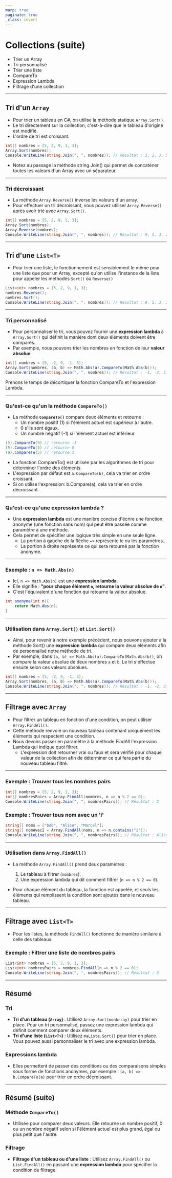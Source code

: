 ```yaml
---
marp: true
paginate: true
_class: invert
---
```


# Collections (suite)
- Trier un Array
- Tri personnalisé
- Trier une liste
- CompareTo
- Expression Lambda
- Filtrage d'une collection

---

## Tri d'un `Array`
- Pour trier un tableau en C#, on utilise la méthode statique `Array.Sort()`.
- Le tri directement sur la collection, c'est-à-dire que le tableau d'origine est modifié.
- L'ordre de tri est croissant.
```csharp
int[] nombres = [5, 2, 9, 1, 3];
Array.Sort(nombres);
Console.WriteLine(string.Join(", ", nombres)); // Résultat : 1, 2, 3, 5, 9
```
- Notez au passage la méthode string.Join() qui permet de concaténer toutes les valeurs d'un Array avec un séparateur.

---

### Tri décroissant
- La méthode `Array.Reverse()` inverse les valeurs d'un array.
- Pour effectuer un tri décroissant, vous pouvez utiliser `Array.Reverse()` après avoir trié avec `Array.Sort()`.
```csharp
int[] nombres = [5, 2, 9, 1, 3];
Array.Sort(nombres);
Array.Reverse(nombres);
Console.WriteLine(string.Join(", ", nombres)); // Résultat : 9, 5, 3, 2, 1
```

---

## Tri d'une `List<T>`
- Pour trier une liste, le fonctionnement est sensiblement le même pour une liste que pour un Array, excepté qu'on utilise l'instance de la liste pour appeler les méthodes `Sort()` ou `Reverse()`
```csharp
List<int> nombres = [5, 2, 9, 1, 3];
nombres.Reverse();
nombres.Sort();
Console.WriteLine(string.Join(", ", nombres)); // Résultat : 9, 5, 3, 2, 1
```

---

### Tri personnalisé
- Pour personnaliser le tri, vous pouvez fournir une **expression lambda** à `Array.Sort()` qui définit la manière dont deux éléments doivent être comparés.
- Par exemple, nous pouvons trier les nombres en fonction de leur **valeur absolue**.

```csharp
int[] nombres = [5, -2, 9, -1, 3];
Array.Sort(nombres, (a, b) => Math.Abs(a).CompareTo(Math.Abs(b)));
Console.WriteLine(string.Join(", ", nombres)); // Résultat : -1, -2, 3, 5, 9
```
Prenons le temps de décortiquer la fonction CompareTo et l'expression Lambda.

---

### Qu'est-ce qu'un la méthode `CompareTo()`

- La méthode **`CompareTo()`** compare deux éléments et retourne :
  - Un nombre positif (1) si l'élément actuel est supérieur à l'autre.
  - 0 s'ils sont égaux.
  - Un nombre négatif (-1) si l'élément actuel est inférieur.
```csharp
(5).CompareTo(9) // retourne -1
(5).CompareTo(5) // retourne 0
(9).CompareTo(5) // retourne 1
```
- La fonction CompareTo() est utilisée par les algorithmes de tri pour déterminer l'ordre des éléments.
- L'expression par défaut est `a.CompareTo(b)`, cela va trier en ordre croissant.
- Si on utilise l'expression: b.Compare(a), cela va trier en ordre décroissant.

---

### Qu'est-ce qu'une expression lambda ?
- Une **expression lambda** est une manière concise d'écrire une fonction anonyme (une fonction sans nom) qui peut être passée comme paramètre à une méthode.
- Cela permet de spécifier une logique très simple en une seule ligne.
  - La portion à gauche de la flèche `=>` représente le ou les paramètres..
  - La portion à droite représente ce qui sera retourné par la fonction anonyme.

---

### Exemple : `n => Math.Abs(n)`
- Ici, `n => Math.Abs(n)` est une **expression lambda**.
- Elle signifie : **"pour chaque élément `n`, retourne la valeur absolue de `n`"**.
- C'est l'équivalent d'une fonction qui retourne la valeur absolue.
```c#
int anonyme(int n){
    return Math.Abs(n);
}
```

---

### Utilisation dans `Array.Sort()` et `List.Sort()`
- Ainsi, pour revenir à notre exemple précédent, nous pouvons ajouter à la méthode Sort() une **expression lambda** qui compare deux éléments afin de personnalisé notre méthode de tri.
- Par exemple, dans `(a, b) => Math.Abs(a).CompareTo(Math.Abs(b))`, on compare la valeur absolue de deux nombres `a` et `b`. Le tri s'effectue ensuite selon ces valeurs absolues.
```c#
int[] nombres = [5, -2, 9, -1, 3];
Array.Sort(nombres, (a, b) => Math.Abs(a).CompareTo(Math.Abs(b)));
Console.WriteLine(string.Join(", ", nombres)); // Résultat : -1, -2, 3, 5, 9
```

---

## Filtrage avec `Array`

- Pour filtrer un tableau en fonction d'une condition, on peut utiliser `Array.FindAll()`.
- Cette méthode renvoie un nouveau tableau contenant uniquement les éléments qui respectent une condition.
- Nous devons passer en paramètre à la méthode FindAll l'expression Lambda qui indique quoi filtrer.  
  - L'expression doit retourner vrai ou faux et sera vérifié pour chaque valeur de la collection afin de déterminer ce qui fera partie du nouveau tableau filtré.

---

### Exemple : Trouver tous les nombres pairs
```csharp
int[] nombres = [5, 2, 9, 1, 3];
int[] nombresPairs = Array.FindAll(nombres, n => n % 2 == 0);
Console.WriteLine(string.Join(", ", nombresPairs)); // Résultat : 2
```
### Exemple : Trouver tous nom avec un 'i'
```csharp
string[] noms = ["bob", "Alice", "Marcel"];
string[] nomAvecI = Array.FindAll(noms, n => n.contains("i"));
Console.WriteLine(string.Join(", ", nombresPairs)); // Résultat : Alice
```

---

### Utilisation dans `Array.FindAll()`
- La méthode `Array.FindAll()` prend deux paramètres :
  1. Le tableau à filtrer (`nombres`).
  2. Une expression lambda qui dit comment filtrer (`n => n % 2 == 0`).

- Pour chaque élément du tableau, la fonction est appelée, et seuls les éléments qui remplissent la condition sont ajoutés dans le nouveau tableau.

---

## Filtrage avec `List<T>`
- Pour les listes, la méthode `FindAll()` fonctionne de manière similaire à celle des tableaux.

### Exemple : Filtrer une liste de nombres pairs
```csharp
List<int> nombres = [5, 2, 9, 1, 3];
List<int> nombresPairs = nombres.FindAll(n => n % 2 == 0);
Console.WriteLine(string.Join(", ", nombresPairs)); // Résultat : 2
```

---

## Résumé
### Tri
- **Tri d'un tableau (`Array`)** : Utilisez `Array.Sort(monArray)` pour trier en place. Pour un tri personnalisé, passez une expression lambda qui définit comment comparer deux éléments.
- **Tri d'une liste (`List<T>`)** : Utilisez `maListe.Sort()` pour trier en place. Vous pouvez aussi personnaliser le tri avec une expression lambda.

### Expressions lambda
- Elles permettent de passer des conditions ou des comparaisons simples sous forme de fonctions anonymes, par exemple : `(a, b) => b.CompareTo(a)` pour trier en ordre décroissant.

---

## Résumé (suite)
### Méthode `CompareTo()`
- Utilisée pour comparer deux valeurs. Elle retourne un nombre positif, 0 ou un nombre négatif selon si l'élément actuel est plus grand, égal ou plus petit que l'autre.

### Filtrage
- **Filtrage d'un tableau ou d'une liste** : Utilisez `Array.FindAll()` ou `List.FindAll()` en passant une **expression lambda** pour spécifier la condition de filtrage.
